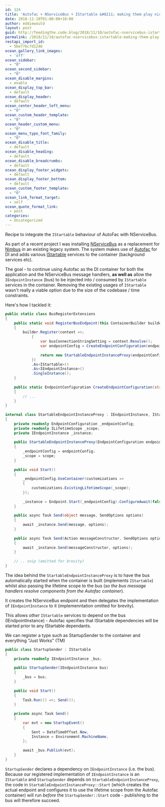 ```yaml
---
id: 124
title: 'Autofac + NServiceBus + IStartable &#8211; making them play nicely'
date: 2018-11-10T01:00:00+10:00
author: eddiewould
layout: post
guid: http://feedingthe.code.blog/2018/11/10/autofac-nservicebus-istartable-making-them-play-nicely/
permalink: /2018/11/10/autofac-nservicebus-istartable-making-them-play-nicely/
restapi_import_id:
  - 5be77bc7d1246
ocean_gallery_link_images:
  - 'off'
ocean_sidebar:
  - "0"
ocean_second_sidebar:
  - "0"
ocean_disable_margins:
  - enable
ocean_display_top_bar:
  - default
ocean_display_header:
  - default
ocean_center_header_left_menu:
  - "0"
ocean_custom_header_template:
  - "0"
ocean_header_custom_menu:
  - "0"
ocean_menu_typo_font_family:
  - "0"
ocean_disable_title:
  - default
ocean_disable_heading:
  - default
ocean_disable_breadcrumbs:
  - default
ocean_display_footer_widgets:
  - default
ocean_display_footer_bottom:
  - default
ocean_custom_footer_template:
  - "0"
ocean_link_format_target:
  - self
ocean_quote_format_link:
  - post
categories:
  - Uncategorized
---
```


Recipe to integrate the `IStartable` behaviour of AutoFac with NServiceBus.

As part of a recent project I was installing <a href="https://particular.net/nservicebus" target="_blank" rel="noopener noreferrer">NServiceBus</a> as a replacement for <a href="http://nimbusapi.com/" target="_blank" rel="noopener noreferrer">Nimbus</a> in an existing legacy system. The system makes use of <a href="https://autofac.org/" target="_blank" rel="noopener noreferrer">Autofac</a> for DI and adds various <a href="https://autofaccn.readthedocs.io/en/latest/lifetime/startup.html" target="_blank" rel="noopener noreferrer">IStartable</a> services to the container (background services etc).


The goal - to continue using Autofac as the DI container for both the application and the NServiceBus message handlers, <b>as well as</b> allow the `IEndpointInstance` (bus) to be injected into / consumed by `IStartable` services in the container. Removing the existing usages of `IStartable` wasn't really a viable option due to the size of the codebase / time constraints.

Here's how I tackled it:

```csharp
public static class BusRegisterExtensions
{
    public static void RegisterBusEndpoint(this ContainerBuilder builder, string endpointName)
    {
        builder.Register(context =>;
            {
                var busConnectionStringSetting = context.Resolve();
                var endpointConfig = CreateEndpointConfiguration(endpointName, busConnectionStringSetting);
 
                return new StartableEndpointInstanceProxy(endpointConfig, context.Resolve<ILifetimeScope>());
            })
            .As<IStartable>()
            .As<IEndpointInstance>()
            .SingleInstance();
    }
 
    public static EndpointConfiguration CreateEndpointConfiguration(string endpointName, BusConnectionStringSetting busConnectionString)
    {
        // ...
    }
}
 
internal class StartableEndpointInstanceProxy : IEndpointInstance, IStartable
{
    private readonly EndpointConfiguration _endpointConfig;
    private readonly ILifetimeScope _scope;
    private IEndpointInstance _instance;
 
    public StartableEndpointInstanceProxy(EndpointConfiguration endpointConfig, ILifetimeScope scope)
    {
        _endpointConfig = endpointConfig;
        _scope = scope;
    }
 
    public void Start()
    {
        _endpointConfig.UseContainer(customizations =>
        {
            customizations.ExistingLifetimeScope(_scope);
        });
 
        _instance = Endpoint.Start(_endpointConfig).ConfigureAwait(false).GetAwaiter().GetResult();
    }
  
    public async Task Send(object message, SendOptions options)
    {
        await _instance.Send(message, options);
    }
 
    public async Task Send(Action messageConstructor, SendOptions options)
    {
        await _instance.Send(messageConstructor, options);
    }
 
    // .. snip (omitted for brevity)
}
```

The idea behind the `StartableEndpointInstanceProxy` is to have the bus automatically started when the container is built (implements `IStartable`) whilst also passing the lifetime scope to the bus (*so the bus message handlers resolve components from the Autofac container*).

It creates the NServiceBus endpoint and then delegates the implementation of `IEndpointInstance` to it (implemenntation omitted for brevity).

This allows _other_ `IStartable` services to depend on the bus (IEndpointInstance) - Autofac specifies that IStartable dependencies will be started prior to any IStartable dependants.

We can register a type such as StartupSender to the container and everything "Just Works" (TM)

```csharp
public class StartupSender : IStartable
{
    private readonly IEndpointInstance _bus;
 
    public StartupSender(IEndpointInstance bus)
    {
        _bus = bus;
    }
 
    public void Start()
    {
        Task.Run(() =>; Send());
    }
 
    private async Task Send()
    {
        var evt = new StartupEvent()
        {
            Sent = DateTimeOffset.Now,
            Instance = Environment.MachineName,
        };
 
        await _bus.Publish(evt);
    }
}
```

`StartupSender` declares a dependency on `IEndpointInstance` (i.e. the bus). Because our registered implementation of `IEndpointInstance` is an `IStartable` and `StartupSender` depends on `StartableEndpointInstanceProxy`, the code in `StartableEndpointInstanceProxy::Start` (which creates the actual endpoint and configures it to use the lifetime scope from the Autofac container) will run _before_ the `StartupSender::Start` code - publishing to the bus will therefore succeed.